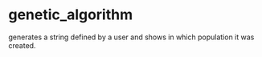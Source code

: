 # genetic_algorithm
generates a string defined by a user and shows in which population it was created.

